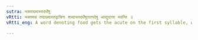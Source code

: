 ```yaml
---
sutra: भक्ताख्यास्तदर्थेषु
vRtti: भक्तमन्नं तदाख्यास्तद्वाचिनः शब्दास्तदर्थेषूत्तरपदेषु आद्युदात्ता भवन्ति ॥
vRtti_eng: A word denoting food gets the acute on the first syllable, when standing before a word which denotes a repository suited to contain that.

---
```

